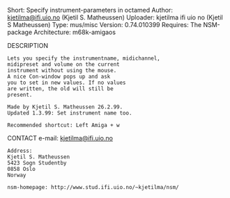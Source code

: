 Short:        Specify instrument-parameters in octamed
Author:       kjetilma@ifi.uio.no (Kjetil S. Matheussen)
Uploader:     kjetilma ifi uio no (Kjetil S  Matheussen)
Type:         mus/misc
Version:      0.74.010399
Requires:     The NSM-package
Architecture: m68k-amigaos


DESCRIPTION

	Lets you specify the instrumentname, midichannel,
	midipreset and volume on the current
	instrument without using the mouse.
	A nice Con-window pops up and ask
	you to set in new values. If no values
	are written, the old will still be
	present.

	Made by Kjetil S. Matheussen 26.2.99.
	Updated 1.3.99: Set instrument name too.

	Recommended shortcut: Left Amiga + w


CONTACT
	e-mail: kjetilma@ifi.uio.no

	Address:
	Kjetil S. Matheussen
	5423 Sogn Studentby
	0858 Oslo
	Norway

	nsm-homepage: http://www.stud.ifi.uio.no/~kjetilma/nsm/
